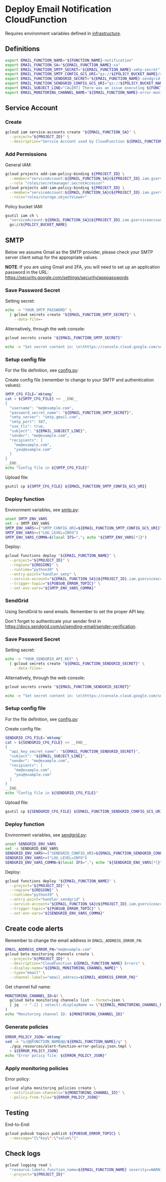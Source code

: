# Deploy Email Notification CloudFunction

Requires environment variables defined in [infrastructure](INFRASTRUCTURE.md).

## Definitions

```bash
export EMAIL_FUNCTION_NAME="${FUNCTION_NAME}-notification"
export EMAIL_FUNCTION_SA="${EMAIL_FUNCTION_NAME}-sa"
export EMAIL_FUNCTION_SMTP_SECRET="${EMAIL_FUNCTION_NAME}-smtp-secret"
export EMAIL_FUNCTION_SMTP_CONFIG_GCS_URI="gs://${POLICY_BUCKET_NAME}/smtp_config.json"
export EMAIL_FUNCTION_SENDGRID_SECRET="${EMAIL_FUNCTION_NAME}-sendgrid-secret"
export EMAIL_FUNCTION_SENDGRID_CONFIG_GCS_URI="gs://${POLICY_BUCKET_NAME}/sendgrid_config.json"
export EMAIL_SUBJECT_LINE="[ALERT] There was an issue executing ${FUNCTION_NAME}"
export EMAIL_MONITORING_CHANNEL_NAME="${EMAIL_FUNCTION_NAME}-error-monitoring"
```

## Service Account

### Create

```bash
gcloud iam service-accounts create "${EMAIL_FUNCTION_SA}" \
  --project="${PROJECT_ID}" \
  --description="Service Account used by CloudFunction ${EMAIL_FUNCTION_NAME} to send notifications"
```

### Add Permissions

General IAM:

```bash
gcloud projects add-iam-policy-binding ${PROJECT_ID} \
  --member="serviceAccount:${EMAIL_FUNCTION_SA}@${PROJECT_ID}.iam.gserviceaccount.com" \
  --role "roles/secretmanager.secretAccessor"
gcloud projects add-iam-policy-binding ${PROJECT_ID} \
  --member="serviceAccount:${EMAIL_FUNCTION_SA}@${PROJECT_ID}.iam.gserviceaccount.com" \
  --role="roles/storage.objectViewer"
```

Policy bucket IAM:

```bash
gsutil iam ch \
  "serviceAccount:${EMAIL_FUNCTION_SA}@${PROJECT_ID}.iam.gserviceaccount.com:roles/storage.legacyBucketReader" \
  gs://${POLICY_BUCKET_NAME}
```

## SMTP

Below we assume Gmail as the SMTP provider, please check your SMTP server client setup for the appropriate values.

**NOTE**: If you are using Gmail and 2FA, you will need to set up an application password in the URL:
https://security.google.com/settings/security/apppasswords

### Save Password Secret

Setting secret:

```bash
echo -n "YOUR_SMTP_PASSWORD" \
  | gcloud secrets create "${EMAIL_FUNCTION_SMTP_SECRET}" \
    --data-file=-
```

Alternatively, through the web console:

```bash
gcloud secrets create "${EMAIL_FUNCTION_SMTP_SECRET}"

echo -e "Set secret content in: \n\thttps://console.cloud.google.com/security/secret-manager/secret/${EMAIL_FUNCTION_SMTP_SECRET}/versions?project=${PROJECT_ID}"
```

### Setup config file

For the file definition, see [config.py](./bq_sampler/entity/config.py):

Create config file (remember to change to your SMTP and authentication values):

```bash
SMTP_CFG_FILE=`mktemp`
cat > ${SMTP_CFG_FILE} << __END__
{
  "username": "me@example.com",
  "password_secret_name": "${EMAIL_FUNCTION_SMTP_SECRET}",
  "smtp_server": "smtp.gmail.com",
  "smtp_port": 587,
  "use_tls": true,
  "subject": "${EMAIL_SUBJECT_LINE}",
  "sender": "me@example.com",
  "recipients": [
    "me@example.com",
    "you@example.com"
  ]
}
__END__
echo "Config file in ${SMTP_CFG_FILE}"
```

Upload file:

```bash
gsutil cp ${SMTP_CFG_FILE} ${EMAIL_FUNCTION_SMTP_CONFIG_GCS_URI}
```

### Deploy function

Environment variables, see [smtp.py](./bq_sampler/notification/smtp.py):

```bash
unset SMTP_ENV_VARS
set -a SMTP_ENV_VARS
SMTP_ENV_VARS+=("SMTP_CONFIG_URI=${EMAIL_FUNCTION_SMTP_CONFIG_GCS_URI}")
SMTP_ENV_VARS+=("LOG_LEVEL=INFO")
SMTP_ENV_VARS_COMMA=$(local IFS=","; echo "${SMTP_ENV_VARS[*]}")
```

Deploy:

```bash
gcloud functions deploy "${EMAIL_FUNCTION_NAME}" \
  --project="${PROJECT_ID}" \
  --region="${REGION}" \
  --runtime="python39" \
  --entry-point="handler_smtp" \
  --service-account="${EMAIL_FUNCTION_SA}@${PROJECT_ID}.iam.gserviceaccount.com" \
  --trigger-topic="${PUBSUB_ERROR_TOPIC}" \
  --set-env-vars="${SMTP_ENV_VARS_COMMA}"
```

### SendGrid

Using SendGrid to send emails. Remember to set the proper API key.

Don't forget to authenticate your sender first in https://docs.sendgrid.com/ui/sending-email/sender-verification.

### Save Password Secret

Setting secret:

```bash
echo -n "YOUR_SENDGRID_API_KEY" \
  | gcloud secrets create "${EMAIL_FUNCTION_SENDGRID_SECRET}" \
    --data-file=-
```

Alternatively, through the web console:

```bash
gcloud secrets create "${EMAIL_FUNCTION_SENDGRID_SECRET}"

echo -e "Set secret content in: \n\thttps://console.cloud.google.com/security/secret-manager/secret/${EMAIL_FUNCTION_SENDGRID_SECRET}/versions?project=${PROJECT_ID}"
```

### Setup config file

For the file definition, see [config.py](./bq_sampler/entity/config.py):

Create config file:

```bash
SENDGRID_CFG_FILE=`mktemp`
cat > ${SENDGRID_CFG_FILE} << __END__
{
  "api_key_secret_name": "${EMAIL_FUNCTION_SENDGRID_SECRET}",
  "subject": "${EMAIL_SUBJECT_LINE}",
  "sender": "me@example.com",
  "recipients": [
    "me@example.com",
    "you@example.com"
  ]
}
__END__
echo "Config file in ${SENDGRID_CFG_FILE}"
```

Upload file:

```bash
gsutil cp ${SENDGRID_CFG_FILE} ${EMAIL_FUNCTION_SENDGRID_CONFIG_GCS_URI}
```

### Deploy function

Environment variables, see [sendgrid.py](./bq_sampler/notification/sendgrid.py):

```bash
unset SENDGRID_ENV_VARS
set -a SENDGRID_ENV_VARS
SENDGRID_ENV_VARS+=("SENDGRID_CONFIG_URI=${EMAIL_FUNCTION_SENDGRID_CONFIG_GCS_URI}")
SENDGRID_ENV_VARS+=("LOG_LEVEL=INFO")
SENDGRID_ENV_VARS_COMMA=$(local IFS=","; echo "${SENDGRID_ENV_VARS[*]}")
```

Deploy:

```bash
gcloud functions deploy "${EMAIL_FUNCTION_NAME}" \
  --project="${PROJECT_ID}" \
  --region="${REGION}" \
  --runtime="python39" \
  --entry-point="handler_sendgrid" \
  --service-account="${EMAIL_FUNCTION_SA}@${PROJECT_ID}.iam.gserviceaccount.com" \
  --trigger-topic="${PUBSUB_ERROR_TOPIC}" \
  --set-env-vars="${SENDGRID_ENV_VARS_COMMA}"
```

## Create code alerts

Remember to change the email address in `EMAIL_ADDRESS_ERROR_FN`:

```bash
EMAIL_ADDRESS_ERROR_FN="me@example.com"
gcloud beta monitoring channels create \
  --project="${PROJECT_ID}" \
  --description="CloudFunction ${EMAIL_FUNCTION_NAME} Errors" \
  --display-name="${EMAIL_MONITORING_CHANNEL_NAME}" \
  --type="email" \
  --channel-labels="email_address=${EMAIL_ADDRESS_ERROR_FN}"
```

Get channel full name:

```bash
MONITORING_CHANNEL_ID=$( \
  gcloud beta monitoring channels list --format=json \
  | jq  -r ".[] | select(.displayName == \"${EMAIL_MONITORING_CHANNEL_NAME}\") | .name" \
)
echo "Monitoring channel ID: ${MONITORING_CHANNEL_ID}"
```

### Generate policies

```bash
ERROR_POLICY_JSON=`mktemp`
sed -e "s/@@FUNCTION_NAME@@/${EMAIL_FUNCTION_NAME}/g" \
  ./gcp_resources/alert-function-error-policy.json.tmpl \
  > ${ERROR_POLICY_JSON}
echo "Error policy file: ${ERROR_POLICY_JSON}"
```

### Apply monitoring policies

Error policy:

```bash
gcloud alpha monitoring policies create \
  --notification-channels="${MONITORING_CHANNEL_ID}" \
  --policy-from-file="${ERROR_POLICY_JSON}"
```

## Testing

End-to-End:

```bash
gcloud pubsub topics publish ${PUBSUB_ERROR_TOPIC} \
  --message="{\"key\":\"value\"}"
```

## Check logs

```bash
gcloud logging read \
  "resource.labels.function_name=${EMAIL_FUNCTION_NAME} severity>=WARNING" \
  --project="${PROJECT_ID}"
```
